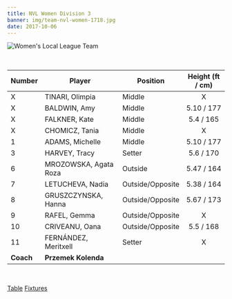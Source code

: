 ```yaml
---
title: NVL Women Division 3
banner: img/team-nvl-women-1718.jpg
date: 2017-10-06
---
```

![Women's Local League Team](../../img/teams/nvl-women-1718.jpg)

<br>

Number    | Player 				   | Position 		  | Height (ft / cm)
----      | ------ 				   | -------- 		  | :-----:
X         | TINARI, Olimpia 	   | Middle 		  | X
X         | BALDWIN, Amy 		   | Middle 		  | 5.10 / 177
X         | FALKNER, Kate 		   | Middle 		  | 5.4 / 165
X         | CHOMICZ, Tania 		   | Middle 		  | X
1         | ADAMS, Michelle 	   | Middle 		  | 5.10 / 177
3         | HARVEY, Tracy 		   | Setter 		  | 5.6 / 170
6         | MROZOWSKA, Agata Roza  | Outside 		  | 5.47 / 164
7         | LETUCHEVA, Nadia 	   | Outside/Opposite | 5.38 / 164
8         | GRUSZCZYNSKA, Hanna    | Outside/Opposite | 5.67 / 173
9         | RAFEL, Gemma 		   | Outside/Opposite | X
10        | CRIVEANU, Oana 		   | Outside/Opposite | 5.5 / 168
11        | FERNÁNDEZ, Meritxell   | Setter 		  | X
**Coach** | **Przemek Kolenda**

<br/>

<a href="https://www.volleyballengland.org/competitions/national_volleyball_league/league_tables?comp=VE1&season=VE92425429&division=VE99076474" class="results" target="_blank">Table</a>
<a href="https://www.volleyballengland.org/competitions/national_volleyball_league/fixtures?season=VE92425429&division=VE99076474&teamID=BHA062377&month=all&sr=0" class="results" target="_blank">Fixtures</a>
